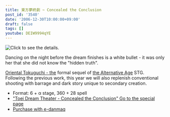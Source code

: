```yaml
---
title: 東方夢終劇 ~ Concealed the Conclusion
post_id: '3540'
date: '2006-12-30T10:00:00+09:00'
draft: false
tags: []
youtube: DEIW9994qYE
---
```


![Click to see the details.](https://danmaq.com/image/thd/thc1.jpg)

Dancing on the night before the dream finishes is a white bullet - it was only her that she did not know the "hidden truth".

[Oriental Tokuguchi - the](https://danmaq.com/!/thA/) formal sequel of [the Alternative Age](https://danmaq.com/!/thA/) STG. Following the previous work, this year we will also replenish conventional shooting with barrage and dark story unique to secondary creation.

*   Format: 6 + α stage, 360 + 28 spell
*   ["Toei Dream Theater - Concealed the Conclusion" Go to the special page](https://danmaq.com/!/thC/)
*   [Purchase with e-danmaq](http://e.danmaq.com/)

